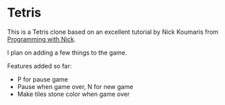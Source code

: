 # Tetris

This is a Tetris clone based on an excellent tutorial by Nick Koumaris from [Programming with Nick](https://github.com/educ8s/Python-Tetris-Game-Pygame).

I plan on adding a few things to the game.

Features added so far:
- P for pause game
- Pause when game over, N for new game
- Make tiles stone color when game over